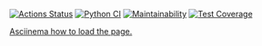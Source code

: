 [![Actions Status](https://github.com/serVmik/python-pytest-testing-project-79/workflows/hexlet-check/badge.svg)](https://github.com/serVmik/python-pytest-testing-project-79/actions)
[![Python CI](https://github.com/serVmik/python-pytest-testing-project-79/actions/workflows/pyci.yml/badge.svg)](https://github.com/serVmik/python-pytest-testing-project-79/actions/workflows/pyci.yml)
[![Maintainability](https://api.codeclimate.com/v1/badges/b4e74333ffd850af5fd6/maintainability)](https://codeclimate.com/github/serVmik/python-pytest-testing-project-79/maintainability)
[![Test Coverage](https://api.codeclimate.com/v1/badges/b4e74333ffd850af5fd6/test_coverage)](https://codeclimate.com/github/serVmik/python-pytest-testing-project-79/test_coverage)

[Asciinema how to load the page.](https://asciinema.org/a/WW6s8E1XyuFN9GnPSZxcSHPWR)